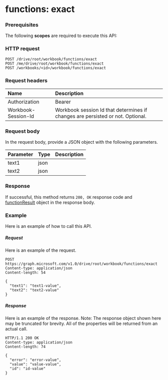 # functions: exact


### Prerequisites
The following **scopes** are required to execute this API: 
### HTTP request
<!-- { "blockType": "ignored" } -->
```http
POST /drive/root/workbook/functions/exact
POST /me/drive/root/workbook/functions/exact
POST /workbooks/<id>/workbook/functions/exact

```
### Request headers
| Name       | Description|
|:---------------|:----------|
| Authorization  | Bearer <code>|
| Workbook-Session-Id  | Workbook session Id that determines if changes are persisted or not. Optional.|

### Request body
In the request body, provide a JSON object with the following parameters.

| Parameter	   | Type	|Description|
|:---------------|:--------|:----------|
|text1|json||
|text2|json||

### Response
If successful, this method returns `200, OK` response code and [functionResult](../resources/functionresult.md) object in the response body.

### Example
Here is an example of how to call this API.
##### Request
Here is an example of the request.
<!-- {
  "blockType": "request",
  "name": "functions_exact"
}-->
```http
POST https://graph.microsoft.com/v1.0/drive/root/workbook/functions/exact
Content-type: application/json
Content-length: 54

{
  "text1": "text1-value",
  "text2": "text2-value"
}
```

##### Response
Here is an example of the response. Note: The response object shown here may be truncated for brevity. All of the properties will be returned from an actual call.
<!-- {
  "blockType": "response",
  "truncated": true,
  "@odata.type": "microsoft.graph.functionResult"
} -->
```http
HTTP/1.1 200 OK
Content-type: application/json
Content-length: 74

{
  "error": "error-value",
  "value": "value-value",
  "id": "id-value"
}
```

<!-- uuid: 8fcb5dbc-d5aa-4681-8e31-b001d5168d79
2015-10-25 14:57:30 UTC -->
<!-- {
  "type": "#page.annotation",
  "description": "functions: exact",
  "keywords": "",
  "section": "documentation",
  "tocPath": ""
}-->
